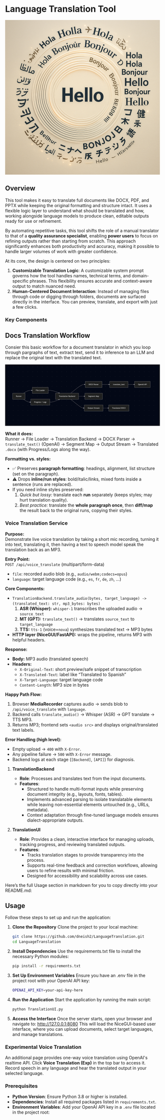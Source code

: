 # Language Translation Tool

![Cover](Multilingual.png)

## Overview

This tool makes it easy to translate full documents like DOCX, PDF, and PPTX while keeping the original formatting and structure intact. It uses a flexible logic layer to understand what should be translated and how, working alongside language models to produce clean, editable outputs ready for use or refinement.

By automating repetitive tasks, this tool shifts the role of a manual translator to that of a **quality assurance specialist**, enabling **power users** to focus on refining outputs rather than starting from scratch. This approach significantly enhances both productivity and accuracy, making it possible to handle larger volumes of work with greater confidence.

At its core, the design is centered on two principles:
1. **Customizable Translation Logic**: A customizable system prompt governs how the tool handles names, technical terms, and domain-specific phrases. This flexibility ensures accurate and context-aware output to match nuanced need. 
2. **Human-Centered Document Interaction**: Instead of managing files through code or digging through folders, documents are surfaced directly in the interface. You can preview, translate, and export with just a few clicks.

### Key Components

## Docs Translation Workflow
Consier this basic workflow for a document translator in which you loop through pargraphs of text, extract text, send it to inference to an LLM and replace the original text with the translated text.

![Workflow](workflow.png)

**What it does:**  
Runner → File Loader → Translation Backend → DOCX Parser → `translate_text()` (OpenAI) → Segment Map → Output Stream → Translated `.docx` (with Progress/Logs along the way).

**Formatting vs. styles:**
- ✅ Preserves **paragraph formatting**: headings, alignment, list structure (set on the paragraph).
- ⚠️ Drops **inline/run styles**: bold/italic/links, mixed fonts inside a sentence (runs are replaced).
- If you need inline styles preserved:
  1) *Quick but lossy:* translate each **run** separately (keeps styles; may hurt translation quality).
  2) *Best practice:* translate the **whole paragraph once**, then **diff/map** the result back to the original runs, copying their styles.
 
### Voice Translation Service

**Purpose:**  
Demonstrate live voice translation by taking a short mic recording, turning it into text, translating it, then having a text to speech model speak the translation back as an MP3.

**Entry Point:**  
`POST /api/voice_translate` (multipart/form-data)  
- `file`: recorded audio blob (e.g., `audio/webm;codecs=opus`)  
- `language`: target language code (e.g., `es`, `fr`, `de`, `zh`, …)

**Core Components:**  
- `TranslationBackend.translate_audio(bytes, target_language) -> (translated_text: str, mp3_bytes: bytes)`  
  1) **ASR (Whisper):** `whisper-1` transcribes the uploaded audio → `source_text`  
  2) **MT (GPT):** `translate_text()` → translates `source_text` to `target_language`  
  3) **TTS:** `tts-1` (voice=`nova`) synthesizes translated text → MP3 bytes  
- **HTTP layer (NiceGUI/FastAPI):** wraps the pipeline, returns MP3 with helpful headers.

**Response:**  
- **Body:** MP3 audio (translated speech)  
- **Headers:**  
  - `X-Original-Text`: short preview/safe snippet of transcription  
  - `X-Translated-Text`: label like “Translated to Spanish”  
  - `X-Target-Language`: target language code  
  - `Content-Length`: MP3 size in bytes

**Happy Path Flow:**  
1. Browser **MediaRecorder** captures audio → sends blob to `/api/voice_translate` with `language`.  
2. Backend calls `translate_audio()` → Whisper (ASR) → GPT translate → TTS MP3.  
3. Returns MP3; frontend sets `<audio src>` and displays original/translated text labels.

**Error Handling (high level):**  
- Empty upload → `400` with `X-Error`.  
- Any pipeline failure → `500` with `X-Error` message.  
- Backend logs at each stage (`[Backend]`, `[API]`) for diagnosis.

1. **TranslationBackend**
   - **Role**: Processes and translates text from the input documents.
   - **Features**:
     - Structured to handle multi-format inputs while preserving document integrity (e.g., layouts, fonts, tables).
     - Implements advanced parsing to isolate translatable elements while leaving non-essential elements untouched (e.g., URLs, metadata).
     - Context adaptation through fine-tuned language models ensures dialect-appropriate outputs.

2. **TranslationUI**
   - **Role**: Provides a clean, interactive interface for managing uploads, tracking progress, and reviewing translated outputs.
   - **Features**:
     - Tracks translation stages to provide transparency into the process.
     - Supports real-time feedback and correction workflows, allowing users to refine results with minimal friction.
     - Designed for accessibility and scalability across use cases.

Here’s the full Usage section in markdown for you to copy directly into your README.md:

## Usage

Follow these steps to set up and run the application:

1. **Clone the Repository**
   Clone the project to your local machine:
   ```bash
   git clone https://github.com/dneish2/LanguageTranslation.git
   cd LanguageTranslation
   ```

2. **Install Dependencies**
   Use the requirements.txt file to install the necessary Python modules:
   ```bash
   pip install -r requirements.txt
   ```

3. **Set Up Environment Variables**
   Ensure you have an .env file in the project root with your OpenAI API key:
   ```bash
   OPENAI_API_KEY=your-api-key-here
   ```

4. **Run the Application**
   Start the application by running the main script:
   ```bash
   python TranslationUI.py
   ```

5. **Access the Interface**
   Once the server starts, open your browser and navigate to:
   http://127.0.0.1:8080
This will load the NiceGUI-based user interface, where you can upload documents, select target languages, and manage translations.

### Experimental Voice Translation
An additional page provides one-way voice translation using OpenAI's realtime API.
Click **Voice Translation (Exp)** in the top bar to access it. Record speech in any language and hear the translated output in your selected language.

### Prerequisites
- **Python Version**: Ensure Python 3.8 or higher is installed.
- **Dependencies**: Install all required packages listed in `requirements.txt`.
- **Environment Variables**: Add your OpenAI API key in a `.env` file located in the project root:
